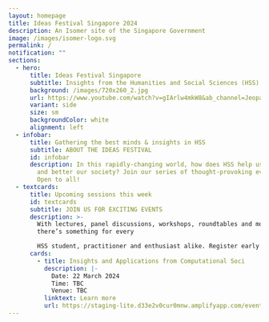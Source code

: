 ```yaml
---
layout: homepage
title: Ideas Festival Singapore 2024
description: An Isomer site of the Singapore Government
image: /images/isomer-logo.svg
permalink: /
notification: ""
sections:
  - hero:
      title: Ideas Festival Singapore
      subtitle: Insights from the Humanities and Social Sciences (HSS)
      background: /images/720x260_2.jpg
      url: https://www.youtube.com/watch?v=gIArlw4mkW8&ab_channel=Jeopardy%21
      variant: side
      size: sm
      backgroundColor: white
      alignment: left
  - infobar:
      title: Gathering the best minds & insights in HSS
      subtitle: ABOUT THE IDEAS FESTIVAL
      id: infobar
      description: In this rapidly-changing world, how does HSS help us to understand
        and better our society? Join our series of thought-provoking events.
        Open to all!
  - textcards:
      title: Upcoming sessions this week
      id: textcards
      subtitle: JOIN US FOR EXCITING EVENTS
      description: >-
        With lectures, panel discussions, workshops, roundtables and more,
        there’s something for every

        HSS student, practitioner and enthusiast alike. Register early!
      cards:
        - title: Insights and Applications from Computational Soci
          description: |-
            Date: 22 March 2024
            Time: TBC
            Venue: TBC
          linktext: Learn more
          url: https://staging-lite.d33e2v0cur0mnw.amplifyapp.com/events/week-1/insights-and-applications/
---
```

